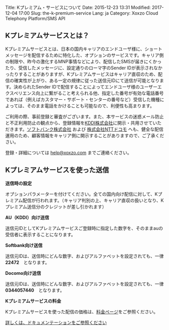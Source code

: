Title: Kプレミアム・サービスについて
Date: 2015-12-23 13:31
Modified: 2017-12-04 17:00
Slug: the-k-premium-service
Lang: ja
Category: Xoxzo Cloud Telephony Platform/SMS API

## Kプレミアムサービスとは？

Kプレミアムサービスとは、日本の国内キャリアのエンドユーザ様に、ショートメッセージを配信するために特化した、オプションのサービスです。キャリア側の制限や、昨今の激化するMNP事情などにより、配信したSMSが届きにくかったり、受信したメッセージに、設定通りのローマ字のSender IDが表示されなかったりすることがありますが、Kプレミアムサービスはキャリア直収のため、配信の確実性が上がり、ある一定の規律に従った送信元IDにて送信が可能となります。決められたSender IDで配信することによってエンドユーザ様のユーザーエクスペリエンス向上に繋がること考えられる他、指定した番号が有効な電話番号であれば（例えばカスタマー・サポート・センターの番号など）受信した機種によっては、そのまま電話をかけることも可能なので、利便性も高まります。

ご利用の際、事前登録と審査がございます。また、本サービスの迷惑メール防止と不正利用防止の観点から、登録情報を[KDDI株式会社](http://www.kddi.com/)に開示・共用させていただきます。[ソフトバンク株式会社](https://www.softbank.jp/) および [株式会社NTTドコモ](https://www.nttdocomo.co.jp/) へも、健全な配信運用のため、顧客情報をキャリア側に開示することがありますので、ご了承ください。

登録・詳細については [help@xoxzo.com](mailto:help@xoxzo.com) までご連絡ください。

## Kプレミアムサービスを使った送信

__送信時の設定__

オプションパラメーターを付けてください。全ての国内向け配信に対して、Kプレミアム配信が行われます。（キャリア判別の上、キャリア直収の扱いとなり、Kプレミアム送信分のクレジットが差し引かれます）

__AU（KDDI）向け送信__

送信元IDとしてKプレミアムサービスご登録時に指定した数字を、そのままauの受信者に表示することになります。

__Softbank向け送信__

送信元IDは、送信時にどんな数字、およびアルファベットを設定されても、一律　__22472__　となります。

__Docomo向け送信__

送信元IDは、送信時にどんな数字、およびアルファベットを設定されても、一律　__0344057440__　となります。

__Kプレミアムサービスの料金__

Kプレミアムサービスを使った配信の価格は、[料金ページ](https://www.xoxzo.com/ja/about/pricing/)をご参照ください。

[詳しくは、ドキュメンテーションをご参照ください](http://docs.xoxzo.com/ja/sms.html#jp-specific-optional-parameters)


